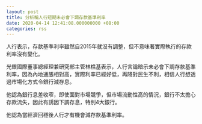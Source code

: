 ```yaml
---
layout: post
title: 分析稱人行短期未必會下調存款基準利率
date: 2020-04-14 12:41:08.000000000 +08:00
categories: rss
---
```


人行表示，存款基準利率雖然自2015年就沒有調整，但不意味著實際執行的存款利率沒有變化。

光銀國際董事總經理兼研究部主管林樵基表示，人行言論暗示未必會下調存款基準利率，因為內地通脹相對高，實際利率已經好低，再降對民生不利，相信人行想透過市場化方式令銀行減存息。

他認為銀行息差收窄，即使面對市場競爭，但市場流動性高的情況，銀行不太擔心存款流失，因此有誘因下調存息，特別4大銀行。

他認為當經濟回穩後人行才有機會減存款基準利率。
